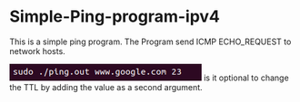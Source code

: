 # Simple-Ping-program-ipv4
This is a simple ping program.
The Program send  ICMP ECHO_REQUEST to network hosts.

![Image of example](https://github.com/AECM13/Simple-Ping-program-ipv4/blob/master/ping_example.png)
is it optional to change the TTL by adding the value as a second argument.
